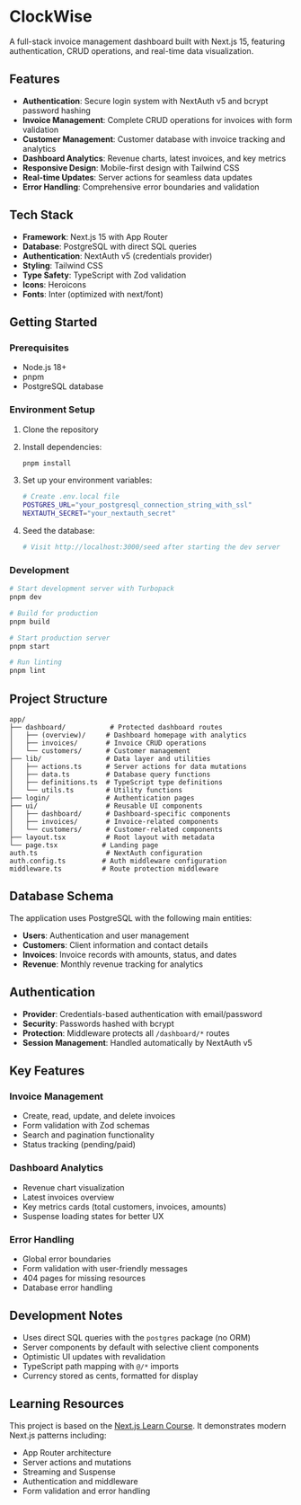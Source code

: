 # ClockWise

A full-stack invoice management dashboard built with Next.js 15, featuring authentication, CRUD operations, and real-time data visualization.

## Features

- **Authentication**: Secure login system with NextAuth v5 and bcrypt password hashing
- **Invoice Management**: Complete CRUD operations for invoices with form validation
- **Customer Management**: Customer database with invoice tracking and analytics
- **Dashboard Analytics**: Revenue charts, latest invoices, and key metrics
- **Responsive Design**: Mobile-first design with Tailwind CSS
- **Real-time Updates**: Server actions for seamless data updates
- **Error Handling**: Comprehensive error boundaries and validation

## Tech Stack

- **Framework**: Next.js 15 with App Router
- **Database**: PostgreSQL with direct SQL queries
- **Authentication**: NextAuth v5 (credentials provider)
- **Styling**: Tailwind CSS
- **Type Safety**: TypeScript with Zod validation
- **Icons**: Heroicons
- **Fonts**: Inter (optimized with next/font)

## Getting Started

### Prerequisites

- Node.js 18+ 
- pnpm
- PostgreSQL database

### Environment Setup

1. Clone the repository
2. Install dependencies:
   ```bash
   pnpm install
   ```

3. Set up your environment variables:
   ```bash
   # Create .env.local file
   POSTGRES_URL="your_postgresql_connection_string_with_ssl"
   NEXTAUTH_SECRET="your_nextauth_secret"
   ```

4. Seed the database:
   ```bash
   # Visit http://localhost:3000/seed after starting the dev server
   ```

### Development

```bash
# Start development server with Turbopack
pnpm dev

# Build for production
pnpm build

# Start production server
pnpm start

# Run linting
pnpm lint
```

## Project Structure

```
app/
├── dashboard/           # Protected dashboard routes
│   ├── (overview)/     # Dashboard homepage with analytics
│   ├── invoices/       # Invoice CRUD operations
│   └── customers/      # Customer management
├── lib/                # Data layer and utilities
│   ├── actions.ts      # Server actions for data mutations
│   ├── data.ts         # Database query functions
│   ├── definitions.ts  # TypeScript type definitions
│   └── utils.ts        # Utility functions
├── login/              # Authentication pages
├── ui/                 # Reusable UI components
│   ├── dashboard/      # Dashboard-specific components
│   ├── invoices/       # Invoice-related components
│   └── customers/      # Customer-related components
├── layout.tsx          # Root layout with metadata
└── page.tsx           # Landing page
auth.ts                 # NextAuth configuration
auth.config.ts         # Auth middleware configuration  
middleware.ts          # Route protection middleware
```

## Database Schema

The application uses PostgreSQL with the following main entities:

- **Users**: Authentication and user management
- **Customers**: Client information and contact details
- **Invoices**: Invoice records with amounts, status, and dates
- **Revenue**: Monthly revenue tracking for analytics

## Authentication

- **Provider**: Credentials-based authentication with email/password
- **Security**: Passwords hashed with bcrypt
- **Protection**: Middleware protects all `/dashboard/*` routes
- **Session Management**: Handled automatically by NextAuth v5

## Key Features

### Invoice Management
- Create, read, update, and delete invoices
- Form validation with Zod schemas
- Search and pagination functionality
- Status tracking (pending/paid)

### Dashboard Analytics
- Revenue chart visualization
- Latest invoices overview
- Key metrics cards (total customers, invoices, amounts)
- Suspense loading states for better UX

### Error Handling
- Global error boundaries
- Form validation with user-friendly messages
- 404 pages for missing resources
- Database error handling

## Development Notes

- Uses direct SQL queries with the `postgres` package (no ORM)
- Server components by default with selective client components
- Optimistic UI updates with revalidation
- TypeScript path mapping with `@/*` imports
- Currency stored as cents, formatted for display

## Learning Resources

This project is based on the [Next.js Learn Course](https://nextjs.org/learn). It demonstrates modern Next.js patterns including:

- App Router architecture
- Server actions and mutations
- Streaming and Suspense
- Authentication and middleware
- Form validation and error handling